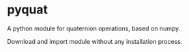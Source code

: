 # pyquat
A python module for quaternion operations, based on numpy.

Download and import module without any installation process.
